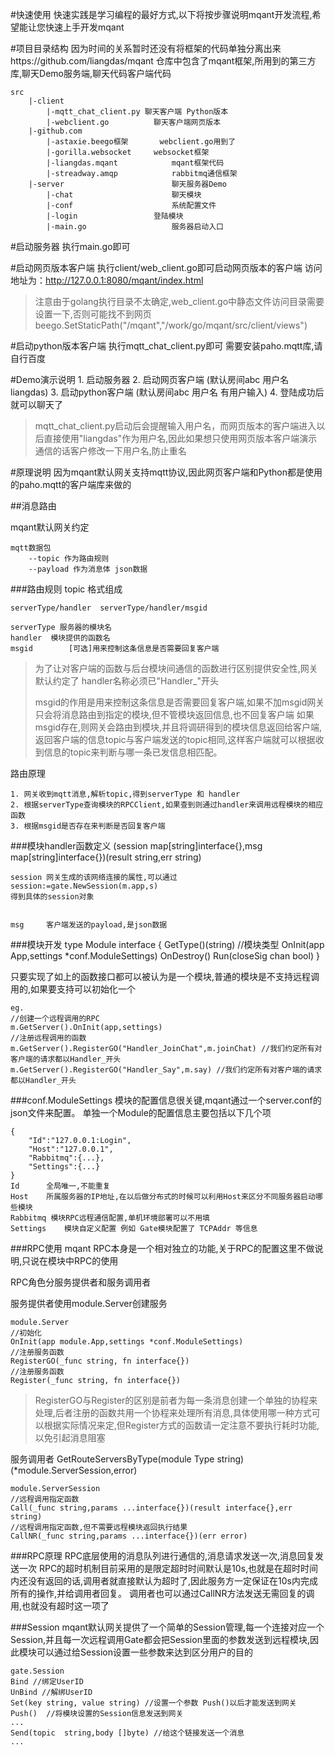 #快速使用
快速实践是学习编程的最好方式,以下将按步骤说明mqant开发流程,希望能让您快速上手开发mqant

#项目目录结构
因为时间的关系暂时还没有将框架的代码单独分离出来https://github.com/liangdas/mqant 仓库中包含了mqant框架,所用到的第三方库,聊天Demo服务端,聊天代码客户端代码

	src
		|-client
			|-mqtt_chat_client.py 聊天客户端 Python版本
			|-webclient.go			聊天客户端网页版本 
		|-github.com
			|-astaxie.beego框架 		webclient.go用到了
			|-gorilla.websocket		websocket框架
			|-liangdas.mqant			mqant框架代码
			|-streadway.amqp			rabbitmq通信框架
		|-server						聊天服务器Demo
			|-chat						聊天模块
			|-conf						系统配置文件
			|-login					登陆模块
			|-main.go					服务器启动入口
			
#启动服务器
执行main.go即可

#启动网页版本客户端
执行client/web_client.go即可启动网页版本的客户端
访问地址为：http://127.0.0.1:8080/mqant/index.html

>注意由于golang执行目录不太确定,web_client.go中静态文件访问目录需要设置一下,否则可能找不到网页
>beego.SetStaticPath("/mqant","/work/go/mqant/src/client/views")

#启动python版本客户端
执行mqtt_chat_client.py即可 需要安装paho.mqtt库,请自行百度

#Demo演示说明
	1. 启动服务器
	2. 启动网页客户端	(默认房间abc 用户名 liangdas)
	3. 启动python客户端 (默认房间abc 用户名 有用户输入)
	4. 登陆成功后就可以聊天了 

>mqtt_chat_client.py启动后会提醒输入用户名，而网页版本的客户端进入以后直接使用"liangdas"作为用户名,因此如果想只使用网页版本客户端演示通信的话客户修改一下用户名,防止重名

#原理说明
因为mqant默认网关支持mqtt协议,因此网页客户端和Python都是使用的paho.mqtt的客户端库来做的

##消息路由

mqant默认网关约定 

	mqtt数据包
		--topic	作为路由规则
		--payload 作为消息体	json数据
###路由规则
topic 格式组成

	serverType/handler  serverType/handler/msgid
	
	serverType 服务器的模块名
	handler	 模块提供的函数名
	msgid		 [可选]用来控制这条信息是否需要回复客户端
> 为了让对客户端的函数与后台模块间通信的函数进行区别提供安全性,网关默认约定了 handler名称必须已"Handler_"开头
> 
> msgid的作用是用来控制这条信息是否需要回复客户端,如果不加msgid网关只会将消息路由到指定的模块,但不管模块返回信息,也不回复客户端
> 如果msgid存在,则网关会路由到模块,并且将调研得到的模块信息返回给客户端,返回客户端的信息topic与客户端发送的topic相同,这样客户端就可以根据收到信息的topic来判断与哪一条已发信息相匹配。

路由原理

	1. 网关收到mqtt消息,解析topic,得到serverType 和 handler
	2. 根据serverType查询模块的RPCClient,如果查到则通过handler来调用远程模块的相应函数
	3. 根据msgid是否存在来判断是否回复客户端

###模块handler函数定义
	(session map[string]interface{},msg map[string]interface{})(result string,err string)
	
	session 网关生成的该网络连接的属性,可以通过
	session:=gate.NewSession(m.app,s) 
	得到具体的session对象
	
	
	msg		客户端发送的payload,是json数据

###模块开发
	type Module interface {
		GetType()(string)	//模块类型
		OnInit(app App,settings *conf.ModuleSettings)
		OnDestroy()
		Run(closeSig chan bool)
	}

只要实现了如上的函数接口都可以被认为是一个模块,普通的模块是不支持远程调用的,如果要支持可以初始化一个

	eg.
	//创建一个远程调用的RPC
	m.GetServer().OnInit(app,settings)
	//注册远程调用的函数
	m.GetServer().RegisterGO("Handler_JoinChat",m.joinChat) //我们约定所有对客户端的请求都以Handler_开头
	m.GetServer().RegisterGO("Handler_Say",m.say) //我们约定所有对客户端的请求都以Handler_开头
	
###conf.ModuleSettings
模块的配置信息很关键,mqant通过一个server.conf的json文件来配置。
单独一个Module的配置信息主要包括以下几个项

	{
		"Id":"127.0.0.1:Login",
		"Host":"127.0.0.1",
		"Rabbitmq":{...},
		"Settings":{...}
	}
	Id 		全局唯一,不能重复
	Host 	所属服务器的IP地址,在以后做分布式的时候可以利用Host来区分不同服务器启动哪些模块
	Rabbitmq 模块RPC远程通信配置,单机环境部署可以不用填
	Settings	模块自定义配置 例如 Gate模块配置了 TCPAddr 等信息
	

###RPC使用
mqant RPC本身是一个相对独立的功能,关于RPC的配置这里不做说明,只说在模块中RPC的使用

RPC角色分服务提供者和服务调用者

服务提供者使用module.Server创建服务

	module.Server
	//初始化
	OnInit(app module.App,settings *conf.ModuleSettings)
	//注册服务函数
	RegisterGO(_func string, fn interface{}) 
	//注册服务函数
	Register(_func string, fn interface{}) 
	
> RegisterGO与Register的区别是前者为每一条消息创建一个单独的协程来处理,后者注册的函数共用一个协程来处理所有消息,具体使用哪一种方式可以根据实际情况来定,但Register方式的函数请一定注意不要执行耗时功能,以免引起消息阻塞

服务调用者
	GetRouteServersByType(module Type string)(*module.ServerSession,error)
	
	module.ServerSession
	//远程调用指定函数
	Call(_func string,params ...interface{})(result interface{},err string) 
	//远程调用指定函数,但不需要远程模块返回执行结果
	CallNR(_func string,params ...interface{})(err error) 
	
###RPC原理
	RPC底层使用的消息队列进行通信的,消息请求发送一次,消息回复发送一次
	RPC的超时机制目前采用的是限定超时时间默认是10s,也就是在超时时间内还没有返回的话,调用者就直接默认为超时了,因此服务方一定保证在10s内完成所有的操作,并给调用者回复。
	调用者也可以通过CallNR方法发送无需回复的调用,也就没有超时这一项了
	
###Session
mqant默认网关提供了一个简单的Session管理,每一个连接对应一个Session,并且每一次远程调用Gate都会把Session里面的参数发送到远程模块,因此模块可以通过给Session设置一些参数来达到区分用户的目的

	gate.Session
	Bind //绑定UserID
	UnBind //解绑UserID
	Set(key string, value string) //设置一个参数 Push()以后才能发送到网关
	Push()	//将模块设置的Session信息发送到网关
	...
	Send(topic  string,body []byte) //给这个链接发送一个消息
	...
	

	
	